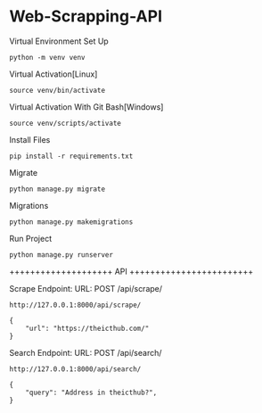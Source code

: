 # Web-Scrapping-API

Virtual Environment Set Up

```
python -m venv venv
```
Virtual Activation[Linux]

```
source venv/bin/activate
```
Virtual Activation With Git Bash[Windows]

```
source venv/scripts/activate
```
Install Files

```
pip install -r requirements.txt
```
Migrate

```
python manage.py migrate
```

Migrations

```
python manage.py makemigrations
```

Run Project

```
python manage.py runserver
```

++++++++++++++++++++ API ++++++++++++++++++++++++

Scrape Endpoint:
URL: POST /api/scrape/
```
http://127.0.0.1:8000/api/scrape/
```

```
{
    "url": "https://theicthub.com/"
}
```

Search Endpoint:
URL: POST /api/search/
```
http://127.0.0.1:8000/api/search/
```

```
{
    "query": "Address in theicthub?",
}
```